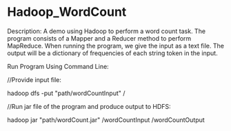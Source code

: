 # Hadoop_WordCount
Description: A demo using Hadoop to perform a word count task. 
The program consists of a Mapper and a Reducer method to perform MapReduce.
When running the program, we give the input as a text file. The output will be a dictionary of frequencies of each string token in the input.


Run Program Using Command Line:

//Provide input file:

hadoop dfs -put "path/wordCountInput" /


//Run jar file of the program and produce output to HDFS:

hadoop jar "path/wordCount.jar" /wordCountInput /wordCountOutput
